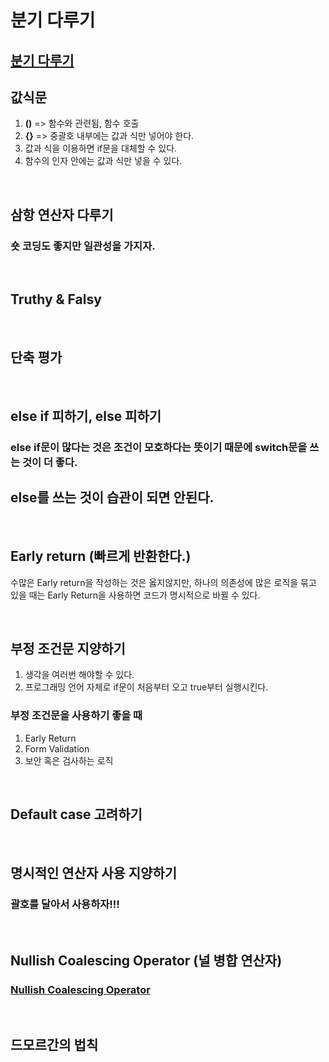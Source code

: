 # 분기 다루기
## [분기 다루기](https://despiteallthat.tistory.com/227)

## 값식문 

1. **()** => 함수와 관련됨, 함수 호출 
2. **{}** => 중괄호 내부에는 값과 식만 넣어야 한다.
3. 값과 식을 이용하면 if문을 대체할 수 있다. 
4. 함수의 인자 안에는 값과 식만 넣을 수 있다. 

<br>

## 삼항 연산자 다루기 

### 숏 코딩도 좋지만 일관성을 가지자. 

<br>

## Truthy & Falsy 

<br>

## 단축 평가 

<br>

## else if 피하기, else 피하기 

### else if문이 많다는 것은 조건이 모호하다는 뜻이기 때문에 switch문을 쓰는 것이 더 좋다.

## else를 쓰는 것이 습관이 되면 안된다. 

<br>

## Early return (빠르게 반환한다.)

수많은 Early return을 작성하는 것은 옳지않지만, 하나의 의존성에 많은 로직을 묶고 있을 때는 Early Return을 사용하면 코드가 명시적으로 바뀔 수 있다.

<br>

## 부정 조건문 지양하기 

1. 생각을 여러번 해야할 수 있다.
2. 프로그래밍 언어 자체로 if문이 처음부터 오고 true부터 실행시킨다. 

### 부정 조건문을 사용하기 좋을 때
1. Early Return
2. Form Validation
3. 보안 혹은 검사하는 로직 

<br>

## Default case 고려하기 

<br>

## 명시적인 연산자 사용 지양하기 

### **괄호를 달아서 사용하자!!!** 

<br>

## Nullish Coalescing Operator (널 병합 연산자)

### [Nullish Coalescing Operator](https://despiteallthat.tistory.com/54)

<br>

## 드모르간의 법칙 